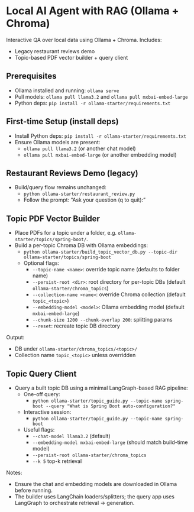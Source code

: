 # Local AI Agent with RAG (Ollama + Chroma)

Interactive QA over local data using Ollama + Chroma. Includes:
- Legacy restaurant reviews demo
- Topic-based PDF vector builder + query client

## Prerequisites
- Ollama installed and running: `ollama serve`
- Pull models: `ollama pull llama3.2` and `ollama pull mxbai-embed-large`
- Python deps: `pip install -r ollama-starter/requirements.txt`

## First-time Setup (install deps)
- Install Python deps: `pip install -r ollama-starter/requirements.txt`
- Ensure Ollama models are present:
  - `ollama pull llama3.2` (or another chat model)
  - `ollama pull mxbai-embed-large` (or another embedding model)

## Restaurant Reviews Demo (legacy)
- Build/query flow remains unchanged:
  - `python ollama-starter/restaurant_review.py`
  - Follow the prompt: “Ask your question (q to quit):”

## Topic PDF Vector Builder
- Place PDFs for a topic under a folder, e.g. `ollama-starter/topics/spring-boot/`.
- Build a per-topic Chroma DB with Ollama embeddings:
  - `python ollama-starter/build_topic_vector_db.py --topic-dir ollama-starter/topics/spring-boot`
  - Optional flags:
    - `--topic-name <name>`: override topic name (defaults to folder name)
    - `--persist-root <dir>`: root directory for per-topic DBs (default `ollama-starter/chroma_topics`)
    - `--collection-name <name>`: override Chroma collection (default `topic_<topic>`)
    - `--embedding-model <model>`: Ollama embedding model (default `mxbai-embed-large`)
    - `--chunk-size 1200 --chunk-overlap 200`: splitting params
    - `--reset`: recreate topic DB directory

Output:
- DB under `ollama-starter/chroma_topics/<topic>/`
- Collection name `topic_<topic>` unless overridden

## Topic Query Client
- Query a built topic DB using a minimal LangGraph-based RAG pipeline:
  - One-off query:
    - `python ollama-starter/topic_guide.py --topic-name spring-boot --query "What is Spring Boot auto-configuration?"`
  - Interactive session:
    - `python ollama-starter/topic_guide.py --topic-name spring-boot`
  - Useful flags:
    - `--chat-model llama3.2` (default)
    - `--embedding-model mxbai-embed-large` (should match build-time model)
    - `--persist-root ollama-starter/chroma_topics`
    - `--k 5` top-k retrieval

Notes:
- Ensure the chat and embedding models are downloaded in Ollama before running.
- The builder uses LangChain loaders/splitters; the query app uses LangGraph to orchestrate retrieval → generation.
